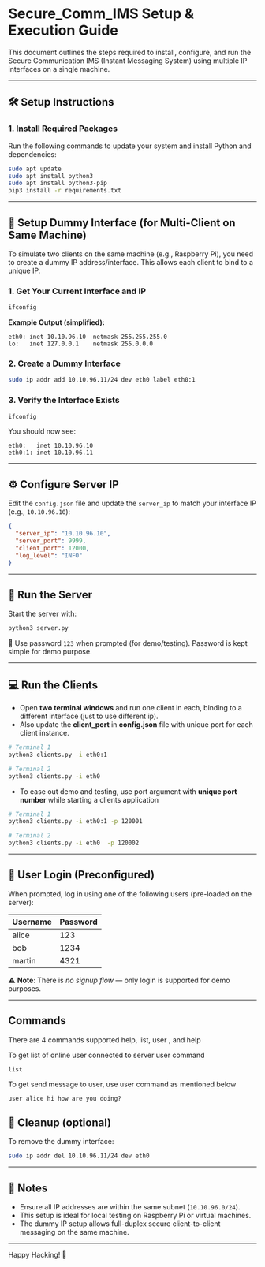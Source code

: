 # Secure_Comm_IMS Setup & Execution Guide

This document outlines the steps required to install, configure, and run the Secure Communication IMS (Instant Messaging System) using multiple IP interfaces on a single machine.

---

## 🛠️ Setup Instructions

### 1. Install Required Packages

Run the following commands to update your system and install Python and dependencies:

```bash
sudo apt update
sudo apt install python3
sudo apt install python3-pip
pip3 install -r requirements.txt
```

---

## 🧪 Setup Dummy Interface (for Multi-Client on Same Machine)

To simulate two clients on the same machine (e.g., Raspberry Pi), you need to create a dummy IP address/interface. This allows each client to bind to a unique IP.

### 1. Get Your Current Interface and IP

```bash
ifconfig
```

**Example Output (simplified):**

```text
eth0: inet 10.10.96.10  netmask 255.255.255.0
lo:   inet 127.0.0.1    netmask 255.0.0.0
```

### 2. Create a Dummy Interface

```bash
sudo ip addr add 10.10.96.11/24 dev eth0 label eth0:1
```

### 3. Verify the Interface Exists

```bash
ifconfig
```

You should now see:

```text
eth0:   inet 10.10.96.10
eth0:1: inet 10.10.96.11
```

---

## ⚙️ Configure Server IP

Edit the `config.json` file and update the `server_ip` to match your interface IP (e.g., `10.10.96.10`):

```json
{
  "server_ip": "10.10.96.10",
  "server_port": 9999,
  "client_port": 12000,
  "log_level": "INFO"
}
```

---

## 🚀 Run the Server

Start the server with:

```bash
python3 server.py
```

🔐 Use password `123` when prompted (for demo/testing). Password is kept simple for demo purpose.

---

## 💻 Run the Clients

- Open **two terminal windows** and run one client in each, binding to a different interface (just to use different ip).
- Also update the **client_port** in **config.json** file with unique port for each client instance.

```bash
# Terminal 1
python3 clients.py -i eth0:1

# Terminal 2
python3 clients.py -i eth0
```

- To ease out demo and testing, use port argument with **unique port number** while starting a clients application
```bash
# Terminal 1
python3 clients.py -i eth0:1 -p 120001

# Terminal 2
python3 clients.py -i eth0  -p 120002
```

---

## 👤 User Login (Preconfigured)

When prompted, log in using one of the following users (pre-loaded on the server):

| Username | Password |
|----------|----------|
| alice    | 123      |
| bob      | 1234     |
| martin   | 4321     |

⚠️ **Note**: There is *no signup flow* — only login is supported for demo purposes.

---

## Commands
There are 4 commands supported help, list, user <username> <message>, and help 

To get list of online user connected to server user command
```
list
```
To get send message to user, use user command as mentioned below
```
user alice hi how are you doing?
```

## 🧼 Cleanup (optional)

To remove the dummy interface:

```bash
sudo ip addr del 10.10.96.11/24 dev eth0
```

---

## 📢 Notes

- Ensure all IP addresses are within the same subnet (`10.10.96.0/24`).
- This setup is ideal for local testing on Raspberry Pi or virtual machines.
- The dummy IP setup allows full-duplex secure client-to-client messaging on the same machine.

---

Happy Hacking! 🔐
